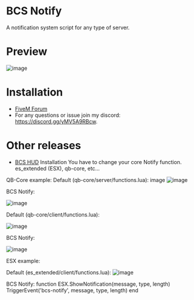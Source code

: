 # BCS Notify
A notification system script for any type of server.

# Preview
![image](https://user-images.githubusercontent.com/116667373/228020974-26af86dd-7cea-4e67-a8b2-87f47c54f69e.png)

# Installation
- [FiveM Forum](https://forum.cfx.re/t/bcs-notify/5058625)
- For any questions or issue join my discord: https://discord.gg/yMV5A9RBcw.

# Other releases
- [BCS HUD](https://forum.cfx.re/t/bcs-hud-simple-hud-for-fivem-rp-servers/5057159)
Installation
You have to change your core Notify function. es_extended (ESX), qb-core, etc…

QB-Core example:
Default (qb-core/server/functions.lua):
image
![image](https://forum-cfx-re.akamaized.net/original/4X/b/6/5/b65eb1a76b81f05d52dd8f56dc4878c5ce37353a.png)

BCS Notify:

![image](https://forum-cfx-re.akamaized.net/original/4X/1/6/e/16eb0e9a33d0ae85d112f8710a213622e1f8b91d.png)

Default (qb-core/client/functions.lua):

![image](https://forum-cfx-re.akamaized.net/original/4X/8/f/7/8f75a96e7e86227c6398e1b44bbb983c7114449d.png)

BCS Notify:

![image](https://forum-cfx-re.akamaized.net/original/4X/f/d/5/fd5602c2a102b4d2ccf9bab9a564cd74afd1d0c3.png)


ESX example:

Default (es_extended/client/functions.lua):
![image](https://forum-cfx-re.akamaized.net/original/4X/6/f/8/6f8ac65b776463ef34bea4dc8b66daecc2fcf91b.png)

BCS Notify:
function ESX.ShowNotification(message, type, length)
    TriggerEvent('bcs-notify', message, type, length)
end